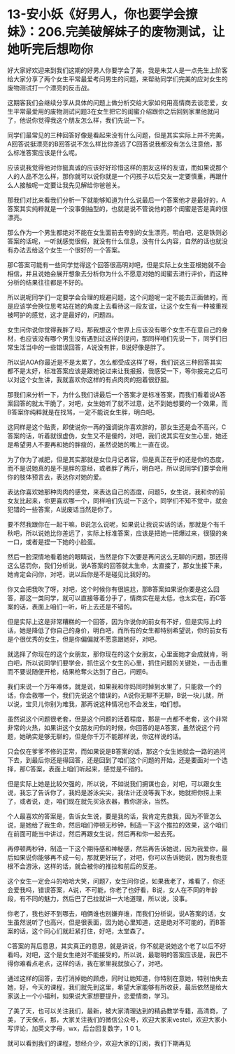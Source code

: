 # 13-安小妖《好男人，你也要学会撩妹》：206.完美破解妹子的废物测试，让她听完后想吻你

好大家好欢迎来到我们这期的好男人你要学会了美，我是朱艾人是一点先生上阶客给大家分享了两个女生平常最爱考问男生的问题，来帮助同学们完美的应对女生的废物测试打一个漂亮的反击战。

这期客我们会继续分享从具体的问题上做分析交给大家如何用高情商去谈恋爱，女生平常最爱用的废物测试问题3在女生把它的闺蜜介绍跟你之后回到家里他就问了，他说你觉得我这个朋友怎么样，我们先说一下。

同学们最常见的三种回答好像是看起来没有什么问题，但是其实实际上并不完美，A回答说挺漂亮的B回答说不怎么样比你差远了C回答说我都没有怎么注意他，那么标准答案应该是什么呢。

应该说我觉得他对你挺真诚的应该好好珍惜这样的朋友这样的友谊，而如果说那个人的人品不怎么样，那你就可以说你就是一个闪孩子以后交友一定要慎重，再跟什么人接触呢一定要让我先见解给你爸爸关。

那我们对比来看我们分析一下就能够知道为什么说最后一个答案他才是最好的，A答案其实纯粹就是一个没事倒抽型的，也就是说不管说他的那个闺蜜是否是真的很漂亮。

那么作为一个男生都绝对不能在女生面前去夸别的女生漂亮，明白吧，这是铁则必答案的话呢，一听就感觉很假，就没有什么信息，没有什么内容，自然的话也就没有办法去给这个女生一个很好的一个答案。

那C答案可能有一些同学觉得这个回答很高明对吧，但是实际上女生亚根她就不会相信，并且说她会展开想象去分析你为什么不愿意对她的闺蜜去进行评价，而这种分析的结果往往都是不好的。

所以说呢同学们一定要学会合理的规避问题，这个问题呢一定不能去正面做的，而是应该学会换位思考站在她的角度上去看待这一段友谊，让这个女生有一种被重视被呵护的感觉，这才是最好的，问题四。

女生问你说你觉得我胖了吗，那我想这个世界上应该没有哪个女生不在意自己的身材，也应该没有哪个男生没有遇到过这样的提问，那同样咱们先说一下，同学们日常生活当中的一些错误回答，A说没有胖，B说好像是胖了。

所以说AOA你最近是不是太累了，怎么都受成这样了呀，我们说这三种回答其实都不是太好，标准答案应该是跟她说过来让我报报，我感受一下，等你报完之后可以对这个女生讲，我就喜欢你这样的有点肉肉的抱着很舒服。

那我们来分析一下，为什么我们讲最后一个答案才是标准答案，而我们看着说A答案回答的就太干脆了，对吧，女生她听了就不过意，达不到她想要的一个效果，而B答案你纯粹就是在找骂，一定不能说女生胖，明白吧。

这同样是这个贴责，即使说你一再的强调说你喜欢胖的，那女生还是会不高兴，C答案的话，听着就很虚伪，女生又不是傻的，对吧，我们说其实在女生心里，她还是希望男人不要再和她的胖瘦的，虽然说她的嘴上一直在说。

为了你为了减肥，但是其实那就是女位月记者容，但是真正在乎的还是你的态度，而不是说她真的是不是胖的意经，或者胖了两斤，明白吧，所以说同学们要学会用你的肢体预言去，表达你对她的爱。

表达你喜欢她那种肉肉的感觉，来表达自己的态度，问题5，女生说，我和你的前女友比起来，你更喜欢哪一个，同样咱们先说一下这个，同学们不知不觉中，就会犯错的一些答案，A说废话当然是你了。

要不然我跟你在一起干嘛，B说怎么说呢，如果说让我说实话的话，那就是个有千秋吧，所以说她比你差远了，实际上标准答案，应该是把她一把爆过来，很狠的亲一口，或者是捏一下她的小脸蛋。

然后一脸深情地看着她的眼睛说，当然是你下次要是再问这么无聊的问题，那还得这么惩罚你，我们分析说，说A答案的回答就太生命，太直接了，那女生接下来，她肯定会问你，对吧，说以后你是不是碰见比我好的。

你又会把我吹了呀，对吧，这个时候你有很尴尬，那B答案如果说你要是这么回答，那这一类同学，就可以直接等着分手了，情商实在是太低，也太实在，而C答案的话，表面上咱们一听，听上去还是不错的。

但是实际上这是非常糟糕的一个回答，因为你说你的前女有不好，但是实际上的话，她是降低了你自己的身价，明白吧，而所有的女生都特别希望说，你的前女有是个很优秀的女生，但是你偏偏就不愿意跟她好，对吧。

就选择了你现在的这个女朋友，那你现在的这个女朋友，心里面她才会成就肯，明白吧，所以说同学们要学会，抓住这个女生的心里，抓住问题的关键处，一击击重而不要说随便开枪，结果枪奪火达到了自己，问题6。

我们来说一个万年难体，就是说，如果我和你妈同时掉到水里了，只能救一个的话，你会救哪一个，我们先说这个错误的，A说你无聊不无聊，B说一块儿就，所以说，宝贝儿你别为难我，那再说这种情况也不会发生，咱们想。

虽然说这个问题很老套，但是这个问题的活着程度，那是一点都不老套，这个非常非常的火热，如果讲这个女朋友问你的时候，你回答的是A答案，虽然说这个问题，她确实是够无聊的，但是你千万不能那样说，你这样说的话。

只会仅在爹爹不修的正常，而如果说是B答案的话，那这个女生她就会一路的追问下去，到最后你还是得回答，还是回到了咱们这个问题的开始，还是要面对一个选择，那C答案，表面上咱们听起来，感觉是不错的。

但是实际上她是比较欠强的，所以说，不如说我们拥谋也会，对吧，可以跟女生说，我忘了告诉你了，我妈是游泳尖尖，我估计还没等我下水，她就把你捞上来了，或者说，走，咱们现在就先买泳衣器，教你游泳，当然。

个人最喜欢的答案是，告诉女生说，要是我的话，我肯定先救我，因为不管怎么说，是她给了我生命，然后咱们停顿无秒钟，制造一下这个推拉的效果，这个咱们在前面可能当中讲过，然后再跟女生说，然后再和你一起去死。

再停顿两秒钟，制造一下这个期待感和神秘感，然后再告诉她说，因为我爱你，最后如果说你能够再不成一句，那就更好玩了，对吧，你可以告诉她说，因为我也亚根不会游泳，这样的话，就会被你的推拉和前后的反差。

这个女生一定会斗的哈哈大笑，问题7，女生问你说，如果我老了，难看了，你还会爱我吗，错误答案，A说，不可能，你老了也好看，B说，女人在不同的年龄段，有不同的魅力，然后巴了巴拉就讲一大地道理，所以说，没事。

你老了，我也好不到哪去，咱俩谁也别嫌弃谁，而我们分析说，说A答案的话，女生虽然说听了也高兴，但是很表面，因为她心里知道，这是绝对不可能的，而B答案的话，这个同心们就赶紧打住，好吧，太堂森了。

C答案的背后意思，其实真正的意思，就是讲说，你不就是说她这个老了以后不好看吗，对吧，这个是女生绝对不能接受的，所以说，最聪明的答案应该是，我巴不得你难看点老点，这样的话，我在家里我就放心了，对吧。

通过这样的回答，去打消掉她的顾虑，同时让她知道，你特别在意她，特别怕失去她，好，今天的课程，我们就先到这里，希望大家能够有所收获，最后依然是给大家送上一个小福利，如果说大家想要提升，恋爱情商，学习。

了美了天，也可以关注我们，最新，被大家清理达到的精品教学专籍，高清商，了美，了天保点，那，大家关注我们的微信公众号，欢迎大家来vestel，欢迎大家小写评论，加英文字母，wx，后台回复数字，1 0 1。

就可以看到我们的课程，想经介少，欢迎大家的订阅，我们下期再见